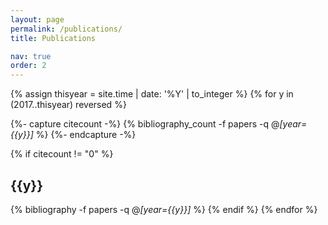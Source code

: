 ```yaml
---
layout: page
permalink: /publications/
title: Publications

nav: true
order: 2
---
```


<div class="publications">
<!-- Get the current year as an integer -->
{% assign thisyear = site.time | date: '%Y' | to_integer %}
<!-- Loop from 2017 to current year -->
{% for y in (2017..thisyear) reversed %}

  <!-- Get number of citations for this year in the loop -->
  <!-- Gross workaround for https://github.com/inukshuk/jekyll-scholar/issues/310> -->
  {%- capture citecount -%}
  {% bibliography_count -f papers -q @*[year={{y}}]* %}
  {%- endcapture -%}

  <!-- Only show citations for this year in the loop if any exist -->
  {% if citecount != "0"  %}
    <h2 class="year">{{y}}</h2>
    {% bibliography -f papers -q @*[year={{y}}]* %}
  {% endif %}
{% endfor %}

</div>
